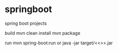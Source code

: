 # springboot
spring boot projects

build
mvn clean install
mvn package

run
mvn spring-boot:run
or
java -jar target/<<>>.jar

